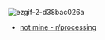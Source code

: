 ![ezgif-2-d38bac026a](https://github.com/AnadyaNair/AnadyaNair/assets/71205867/7f5309a2-5cb9-4111-be5b-6dc9cec6e07c)
- [not mine - r/processing](https://www.reddit.com/r/processing/comments/dswnx6/a_galaxy_in_35_lines_of_code/?utm_source=embedv2&utm_medium=post_embed&utm_content=post_body&embed_host_url=https://publish.reddit.com/embed)
